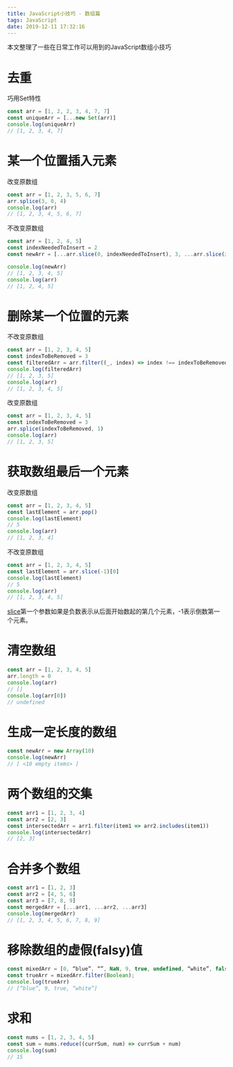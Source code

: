```yaml
---
title: JavaScript小技巧 - 数组篇
tags: JavaScript
date: 2019-12-11 17:32:16
---
```


本文整理了一些在日常工作可以用到的JavaScript数组小技巧
# 去重
巧用Set特性
```javascript
const arr = [1, 2, 2, 3, 4, 7, 7]
const uniqueArr = [...new Set(arr)]
console.log(uniqueArr)
// [1, 2, 3, 4, 7]
```
# 某一个位置插入元素
改变原数组
```javascript
const arr = [1, 2, 3, 5, 6, 7]
arr.splice(3, 0, 4)
console.log(arr)
// [1, 2, 3, 4, 5, 6, 7]
```
不改变原数组
```javascript
const arr = [1, 2, 4, 5]
const indexNeededToInsert = 2
const newArr = [...arr.slice(0, indexNeededToInsert), 3, ...arr.slice(indexNeededToInsert)]

console.log(newArr)
// [1, 2, 3, 4, 5]
console.log(arr)
// [1, 2, 4, 5]
```
# 删除某一个位置的元素
不改变原数组
```javascript
const arr = [1, 2, 3, 4, 5]
const indexToBeRemoved = 3
const filteredArr = arr.filter((_, index) => index !== indexToBeRemoved)
console.log(filteredArr)
// [1, 2, 3, 5]
console.log(arr)
// [1, 2, 3, 4, 5]
```
改变原数组
```javascript
const arr = [1, 2, 3, 4, 5]
const indexToBeRemoved = 3
arr.splice(indexToBeRemoved, 1)
console.log(arr)
// [1, 2, 3, 5]
```
# 获取数组最后一个元素
改变原数组
```javascript
const arr = [1, 2, 3, 4, 5]
const lastElement = arr.pop()
console.log(lastElement)
// 5
console.log(arr)
// [1, 2, 3, 4]
```
不改变原数组
```javascript
const arr = [1, 2, 3, 4, 5]
const lastElement = arr.slice(-1)[0]
console.log(lastElement)
// 5
console.log(arr)
// [1, 2, 3, 4, 5]
```
[slice](https://developer.mozilla.org/en-US/docs/Web/JavaScript/Reference/Global_Objects/Array/slice)第一个参数如果是负数表示从后面开始数起的第几个元素，-1表示倒数第一个元素。
# 清空数组
```javascript
const arr = [1, 2, 3, 4, 5]
arr.length = 0
console.log(arr)
// []
console.log(arr[0])
// undefined
```
# 生成一定长度的数组
```javascript
const newArr = new Array(10)
console.log(newArr)
// [ <10 empty items> ]
```
# 两个数组的交集
```javascript
const arr1 = [1, 2, 3, 4]
const arr2 = [2, 3]
const intersectedArr = arr1.filter(item1 => arr2.includes(item1))
console.log(intersectedArr)
// [2, 3]
```
# 合并多个数组
```javascript
const arr1 = [1, 2, 3]
const arr2 = [4, 5, 6]
const arr3 = [7, 8, 9]
const mergedArr = [...arr1, ...arr2, ...arr3]
console.log(mergedArr)
// [1, 2, 3, 4, 5, 6, 7, 8, 9]
```
# 移除数组的虚假(falsy)值
```javascript
const mixedArr = [0, “blue”, “”, NaN, 9, true, undefined, “white”, false]
const trueArr = mixedArr.filter(Boolean);
console.log(trueArr)
// [“blue”, 9, true, “white”]
```
# 求和
```javascript
const nums = [1, 2, 3, 4, 5]
const sum = nums.reduce((currSum, num) => currSum + num)
console.log(sum)
// 15
```
